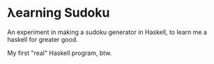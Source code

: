 # λearning Sudoku

An experiment in making a sudoku generator in Haskell, to learn me a haskell for greater good.

My first "real" Haskell program, btw.
